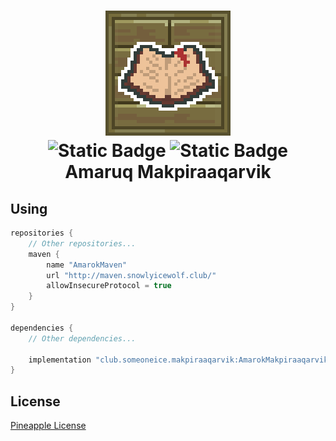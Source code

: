 <h1 align="center">

![](img/SmallLogo.png) 
<br />
![Static Badge](https://img.shields.io/badge/Minecraft-1.20-blue)
![Static Badge](https://img.shields.io/badge/AmarokLibrary%20Version-1.0-red)
<br />
**Amaruq Makpiraaqarvik**
</h1>

## Using
```groovy
repositories {
    // Other repositories... 
    maven {
        name "AmarokMaven"
        url "http://maven.snowlyicewolf.club/"
        allowInsecureProtocol = true
    }
}

dependencies {
    // Other dependencies... 
    
    implementation "club.someoneice.makpiraaqarvik:AmarokMakpiraaqarvik:1.20-1.0"
}
```

## License
[Pineapple License](LICENSE)